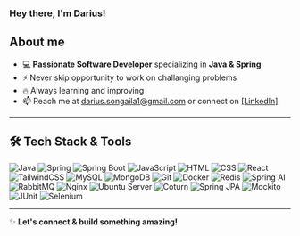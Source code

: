 ### Hey there, I'm Darius!
## About me
- 💻 **Passionate Software Developer** specializing in **Java & Spring**
- ⚡ Never skip opportunity to work on challanging problems
- 🔥 Always learning and improving
- 📫 Reach me at darius.songaila1@gmail.com or connect on [[LinkedIn]](https://www.linkedin.com/in/darius-songaila/)

---

## 🛠 Tech Stack & Tools

![Java](https://img.shields.io/badge/Java-%23ED8B00.svg?style=for-the-badge&logo=java&logoColor=white)
![Spring](https://img.shields.io/badge/Spring-%236DB33F.svg?style=for-the-badge&logo=spring&logoColor=white)
![Spring Boot](https://img.shields.io/badge/Spring%20Boot-%236DB33F.svg?style=for-the-badge&logo=springboot&logoColor=white)
![JavaScript](https://img.shields.io/badge/JavaScript-%23F7DF1E.svg?style=for-the-badge&logo=javascript&logoColor=black)
![HTML](https://img.shields.io/badge/HTML5-%23E34F26.svg?style=for-the-badge&logo=html5&logoColor=white)
![CSS](https://img.shields.io/badge/CSS3-%231572B6.svg?style=for-the-badge&logo=css3&logoColor=white)
![React](https://img.shields.io/badge/React-%2361DAFB.svg?style=for-the-badge&logo=react&logoColor=black)
![TailwindCSS](https://img.shields.io/badge/TailwindCSS-%2338B2AC.svg?style=for-the-badge&logo=tailwind-css&logoColor=white)
![MySQL](https://img.shields.io/badge/MySQL-%234479A1.svg?style=for-the-badge&logo=mysql&logoColor=white)
![MongoDB](https://img.shields.io/badge/MongoDB-%2347A248.svg?style=for-the-badge&logo=mongodb&logoColor=white)
![Git](https://img.shields.io/badge/Git-%23F05033.svg?style=for-the-badge&logo=git&logoColor=white)
![Docker](https://img.shields.io/badge/Docker-%232496ED.svg?style=for-the-badge&logo=docker&logoColor=white)
![Redis](https://img.shields.io/badge/Redis-%23DC382D.svg?style=for-the-badge&logo=redis&logoColor=white)
![Spring AI](https://img.shields.io/badge/Spring%20AI-%236DB33F.svg?style=for-the-badge&logo=spring&logoColor=white)
![RabbitMQ](https://img.shields.io/badge/RabbitMQ-%23FF6600.svg?style=for-the-badge&logo=rabbitmq&logoColor=white)
![Nginx](https://img.shields.io/badge/Nginx-%23009639.svg?style=for-the-badge&logo=nginx&logoColor=white)
![Ubuntu Server](https://img.shields.io/badge/Ubuntu%20Server-%23E95420.svg?style=for-the-badge&logo=ubuntu&logoColor=white)
![Coturn](https://img.shields.io/badge/Coturn-%23009639.svg?style=for-the-badge&logo=webrtc&logoColor=white)
![Spring JPA](https://img.shields.io/badge/Spring%20JPA-%236DB33F.svg?style=for-the-badge&logo=spring&logoColor=white)
![Mockito](https://img.shields.io/badge/Mockito-%23009639.svg?style=for-the-badge&logo=java&logoColor=white)
![JUnit](https://img.shields.io/badge/JUnit-%231572B6.svg?style=for-the-badge&logo=java&logoColor=white)
![Selenium](https://img.shields.io/badge/Selenium-%2343B02A.svg?style=for-the-badge&logo=selenium&logoColor=white)

---

✨ **Let's connect & build something amazing!**

